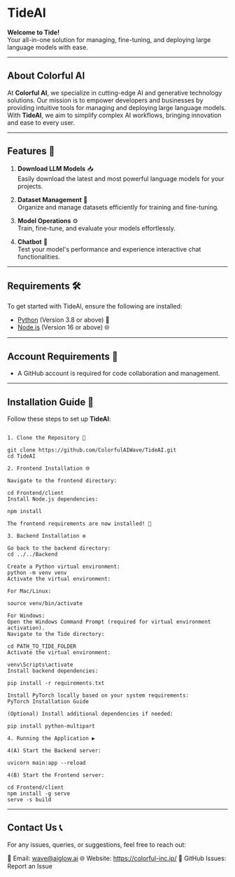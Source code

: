 # TideAI

**Welcome to Tide!**  
Your all-in-one solution for managing, fine-tuning, and deploying large language models with ease.

---

## About Colorful AI

At **Colorful AI**, we specialize in cutting-edge AI and generative technology solutions. Our mission is to empower developers and businesses by providing intuitive tools for managing and deploying large language models. With **TideAI**, we aim to simplify complex AI workflows, bringing innovation and ease to every user.

---

## Features 🚀

1. **Download LLM Models** 📥  
   Easily download the latest and most powerful language models for your projects.

2. **Dataset Management** 📂  
   Organize and manage datasets efficiently for training and fine-tuning.

3. **Model Operations** ⚙️  
   Train, fine-tune, and evaluate your models effortlessly.

4. **Chatbot** 💬  
   Test your model's performance and experience interactive chat functionalities.

---

## Requirements 🛠️

To get started with TideAI, ensure the following are installed:

- [Python](https://www.python.org/) (Version 3.8 or above) 🐍
- [Node.js](https://nodejs.org/en) (Version 16 or above) 🌐

---

## Account Requirements 🔐

- A GitHub account is required for code collaboration and management.

---

## Installation Guide 📖

Follow these steps to set up **TideAI**:

```

1. Clone the Repository 📂

git clone https://github.com/ColorfulAIWave/TideAI.git
cd TideAI

2. Frontend Installation 🌐

Navigate to the frontend directory:

cd Frontend/client
Install Node.js dependencies:

npm install

The frontend requirements are now installed! 🎉

3. Backend Installation ⚙️

Go back to the backend directory:
cd ../../Backend

Create a Python virtual environment:
python -m venv venv
Activate the virtual environment:

For Mac/Linux:

source venv/bin/activate

For Windows:
Open the Windows Command Prompt (required for virtual environment activation).
Navigate to the Tide directory:

cd PATH_TO_TIDE_FOLDER
Activate the virtual environment:

venv\Scripts\activate
Install backend dependencies:

pip install -r requirements.txt

Install PyTorch locally based on your system requirements:
PyTorch Installation Guide

(Optional) Install additional dependencies if needed:

pip install python-multipart

4. Running the Application ▶️

4(A) Start the Backend server:

uvicorn main:app --reload

4(B) Start the Frontend server:

cd Frontend/client
npm install -g serve
serve -s build

```

---

## Contact Us 📞

For any issues, queries, or suggestions, feel free to reach out:

📧 Email: wave@aiglow.ai
🌐 Website: https://colorful-inc.jp/
🐞 GitHub Issues: Report an Issue
